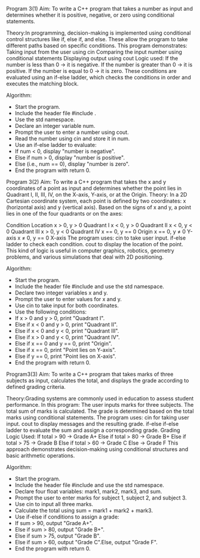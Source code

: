 Program 3(1)
Aim:
To write a C++ program that takes a number as input and determines whether it is positive, negative, or zero using conditional statements.

Theory:In programming, decision-making is implemented using conditional control structures like if, else if, and else. These allow the program to take different paths based on specific conditions.
This program demonstrates:
Taking input from the user using cin
Comparing the input number using conditional statements
Displaying output using cout
 Logic used:
If the number is less than 0 → it is negative.
If the number is greater than 0 → it is positive.
If the number is equal to 0 → it is zero.
These conditions are evaluated using an if-else ladder, which checks the conditions in order and executes the matching block.

Algorithm:

- Start the program.
- Include the header file #include <iostream>.
- Use the std namespace.
- Declare an integer variable num.
- Prompt the user to enter a number using cout.
- Read the number using cin and store it in num.
- Use an if-else ladder to evaluate:
- If num < 0, display "number is negative".
- Else if num > 0, display "number is positive".
- Else (i.e., num == 0), display "number is zero".
- End the program with return 0.

Program 3(2)
Aim:
To write a C++ program that takes the x and y coordinates of a point as input and determines whether the point lies in Quadrant I, II, III, IV, on the X-axis, Y-axis, or at the Origin.
Theory:
In a 2D Cartesian coordinate system, each point is defined by two coordinates: x (horizontal axis) and y (vertical axis). Based on the signs of x and y, a point lies in one of the four quadrants or on the axes:

Condition	Location
x > 0, y > 0	Quadrant I
x < 0, y > 0	Quadrant II
x < 0, y < 0	Quadrant III
x > 0, y < 0	Quadrant IV
x == 0, y == 0	Origin
x == 0, y ≠ 0	Y-axis
x ≠ 0, y == 0	X-axis
The program uses:
cin to take user input.
if-else ladder to check each condition.
cout to display the location of the point.
This kind of logic is useful in computer graphics, robotics, geometry problems, and various simulations that deal with 2D positioning.

Algorithm:

- Start the program.
- Include the header file #include <iostream> and use the std namespace.
- Declare two integer variables x and y.
- Prompt the user to enter values for x and y.
- Use cin to take input for both coordinates.
- Use the following conditions:
- If x > 0 and y > 0, print "Quadrant I".
- Else if x < 0 and y > 0, print "Quadrant II".
- Else if x < 0 and y < 0, print "Quadrant III".
- Else if x > 0 and y < 0, print "Quadrant IV".
- Else if x == 0 and y == 0, print "Origin".
- Else if x == 0, print "Point lies on Y-axis".
- Else if y == 0, print "Point lies on X-axis".
- End the program with return 0.

Program3(3)
Aim:
To write a C++ program that takes marks of three subjects as input, calculates the total, and displays the grade according to defined grading criteria.

Theory:Grading systems are commonly used in education to assess student performance. In this program:
The user inputs marks for three subjects.
The total sum of marks is calculated.
The grade is determined based on the total marks using conditional statements.
The program uses:
cin for taking user input.
cout to display messages and the resulting grade.
if-else if-else ladder to evaluate the sum and assign a corresponding grade.
Grading Logic Used:
If total > 90 → Grade A+
Else if total > 80 → Grade B+
Else if total > 75 → Grade B
Else if total > 60 → Grade C
Else → Grade F
This approach demonstrates decision-making using conditional structures and basic arithmetic operations.

Algorithm:

- Start the program.
- Include the header file #include <iostream> and use the std namespace.
- Declare four float variables: mark1, mark2, mark3, and sum.
- Prompt the user to enter marks for subject 1, subject 2, and subject 3.
- Use cin to input all three marks.
- Calculate the total using sum = mark1 + mark2 + mark3.
- Use if-else if conditions to assign a grade:
- If sum > 90, output "Grade A+".
- Else if sum > 80, output "Grade B+".
- Else if sum > 75, output "Grade B".
- Else if sum > 60, output "Grade C".Else, output "Grade F".
- End the program with return 0.
